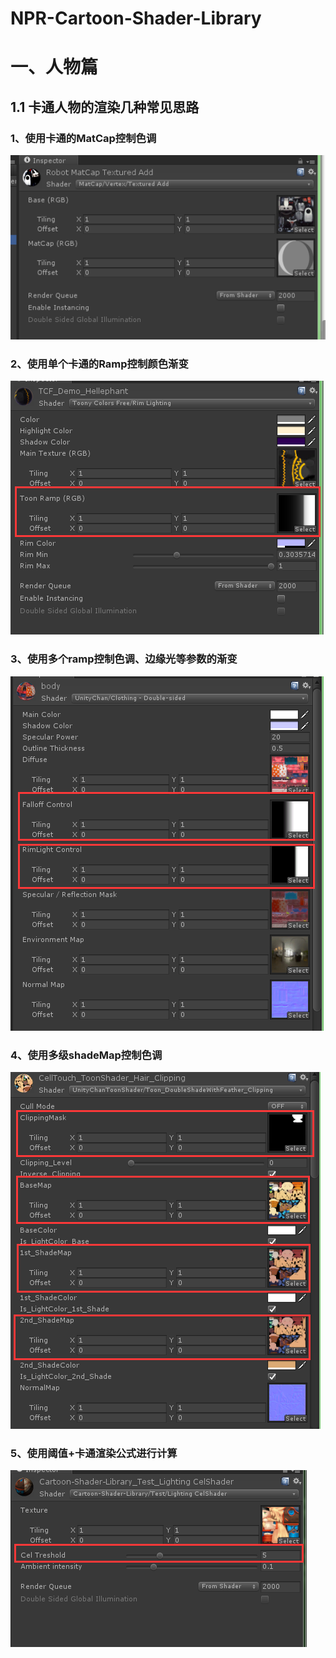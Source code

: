 # NPR-Cartoon-Shader-Library


# 一、人物篇

## 1.1 卡通人物的渲染几种常见思路

### 1、使用卡通的MatCap控制色调

![](media/649dda5f8e72d94da852844e6dd80c35.png)

### 2、使用单个卡通的Ramp控制颜色渐变

![](media/20c308ed6f358406fcdcec2108a75e19.png)

### 3、使用多个ramp控制色调、边缘光等参数的渐变

![](media/c9b74e69833cb3994cc8f80721e2f651.png)

### 4、使用多级shadeMap控制色调

![](media/ed0b0f584a4fad5212d1720a064f1706.png)


### 5、使用阈值+卡通渲染公式进行计算

![](media/7657e029f52a7e4e69cd0382c3ae4c08.png)

